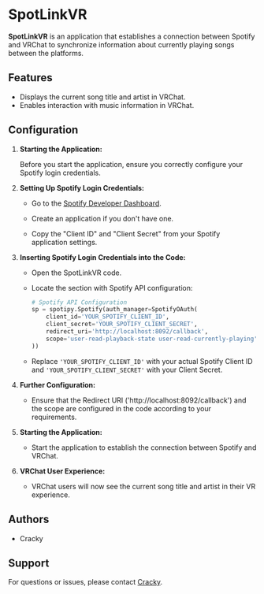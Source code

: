 # SpotLinkVR

**SpotLinkVR** is an application that establishes a connection between Spotify and VRChat to synchronize information about currently playing songs between the platforms.

## Features

- Displays the current song title and artist in VRChat.
- Enables interaction with music information in VRChat.

## Configuration

1. **Starting the Application:**

   Before you start the application, ensure you correctly configure your Spotify login credentials.

2. **Setting Up Spotify Login Credentials:**

   - Go to the [Spotify Developer Dashboard](https://developer.spotify.com/dashboard/).

   - Create an application if you don't have one.

   - Copy the "Client ID" and "Client Secret" from your Spotify application settings.

3. **Inserting Spotify Login Credentials into the Code:**

   - Open the SpotLinkVR code.

   - Locate the section with Spotify API configuration:

     ```python
     # Spotify API Configuration
     sp = spotipy.Spotify(auth_manager=SpotifyOAuth(
         client_id='YOUR_SPOTIFY_CLIENT_ID',
         client_secret='YOUR_SPOTIFY_CLIENT_SECRET',
         redirect_uri='http://localhost:8092/callback',
         scope='user-read-playback-state user-read-currently-playing'
     ))
     ```

   - Replace `'YOUR_SPOTIFY_CLIENT_ID'` with your actual Spotify Client ID and `'YOUR_SPOTIFY_CLIENT_SECRET'` with your Client Secret.

4. **Further Configuration:**

   - Ensure that the Redirect URI ('http://localhost:8092/callback') and the scope are configured in the code according to your requirements.

5. **Starting the Application:**

   - Start the application to establish the connection between Spotify and VRChat.

6. **VRChat User Experience:**

   - VRChat users will now see the current song title and artist in their VR experience.

## Authors

- Cracky

## Support

For questions or issues, please contact [Cracky](https://discord.com/users/507464069100601363).
